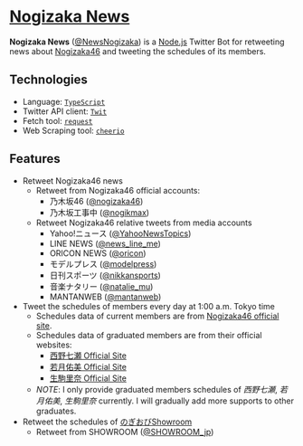 # [Nogizaka News](https://twitter.com/NewsNogizaka)

**Nogizaka News** ([@NewsNogizaka](https://twitter.com/NewsNogizaka)) is a [Node.js](https://nodejs.org/en/) Twitter Bot for retweeting news about [Nogizaka46](https://www.wikiwand.com/ja/%E4%B9%83%E6%9C%A8%E5%9D%8246) and tweeting the schedules of its members.

## Technologies

- Language: [`TypeScript`](https://www.typescriptlang.org/)
- Twitter API client: [`Twit`](https://github.com/ttezel/twit)
- Fetch tool: [`request`](https://github.com/request/request)
- Web Scraping tool: [`cheerio`](https://github.com/cheeriojs/cheerio)

## Features

- Retweet Nogizaka46 news
  - Retweet from Nogizaka46 official accounts:
    - 乃木坂46 ([@nogizaka46](https://twitter.com/nogizaka46))
    - 乃木坂工事中 ([@nogikmax](https://twitter.com/nogikmax))
  - Retweet Nogizaka46 relative tweets from media accounts
    - Yahoo!ニュース ([@YahooNewsTopics](https://twitter.com/YahooNewsTopics))
    - LINE NEWS ([@news_line_me](https://twitter.com/news_line_me))
    - ORICON NEWS ([@oricon](https://twitter.com/oricon))
    - モデルプレス ([@modelpress](https://twitter.com/modelpress))
    - 日刊スポーツ ([@nikkansports](https://twitter.com/nikkansports))
    - 音楽ナタリー ([@natalie_mu](https://twitter.com/natalie_mu))
    - MANTANWEB ([@mantanweb](https://twitter.com/mantanweb))
- Tweet the schedules of members every day at 1:00 a.m. Tokyo time
  - Schedules data of current members are from [Nogizaka46 official site](http://www.nogizaka46.com/).
  - Schedules data of graduated members are from their official websites:
    - [西野七瀬 Official Site](https://nishinonanase.com/)
    - [若月佑美 Official Site](https://wakatsukiyumi.jp/)
    - [生駒里奈 Official Site](https://ikomarina.com/)
  - *NOTE*: I only provide graduated members schedules of *西野七瀬*, *若月佑美*, *生駒里奈* currently. I will gradually add more supports to other graduates.
- Retweet the schedules of [のぎおびShowroom](https://www.showroom-live.com/campaign/nogizaka46_sr)
  - Retweet from SHOWROOM ([@SHOWROOM_jp](https://twitter.com/SHOWROOM_jp))